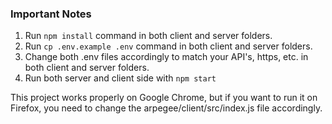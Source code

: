 ### Important Notes
1. Run `npm install` command in both client and server folders.
2. Run `cp .env.example .env` command in both client and server folders.
3. Change both .env files accordingly to match your API's, https, etc. in both client and server folders.
4. Run both server and client side with `npm start`


This project works properly on Google Chrome, but if you want to run it on Firefox, 
you need to change the arpegee/client/src/index.js file accordingly.


